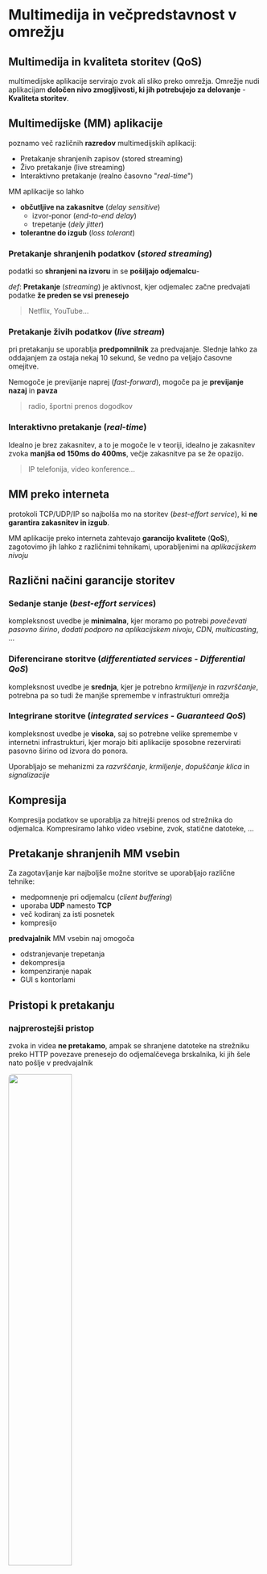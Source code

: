 # Multimedija in večpredstavnost v omrežju
## Multimedija in kvaliteta storitev (QoS)
multimedijske aplikacije servirajo zvok ali sliko preko omrežja. Omrežje nudi aplikacijam **določen nivo zmogljivosti, ki jih potrebujejo za delovanje** - **Kvaliteta storitev**.

## Multimedijske (MM) aplikacije
poznamo več različnih **razredov** multimedijskih aplikacij:
- Pretakanje shranjenih zapisov (stored streaming)
- Živo pretakanje (live streaming)
- Interaktivno pretakanje (realno časovno "*real-time*")

MM aplikacije so lahko 
- **občutljive na zakasnitve** (*delay sensitive*)
    - izvor-ponor (*end-to-end delay*)
    - trepetanje (*dely jitter*)
- **tolerantne do izgub** (*loss tolerant*)

### Pretakanje shranjenih podatkov (*stored streaming*)
podatki so **shranjeni na izvoru** in se **pošiljajo odjemalcu**-

*def*: **Pretakanje** (*streaming*) je aktivnost, kjer odjemalec začne predvajati podatke **že preden se vsi prenesejo**
> Netflix, YouTube...

### Pretakanje živih podatkov (*live stream*)
pri pretakanju se uporablja **predpomnilnik** za predvajanje. Slednje lahko za oddajanjem za ostaja nekaj 10 sekund, še vedno pa veljajo časovne omejitve.

Nemogoče je previjanje naprej (*fast-forward*), mogoče pa je **previjanje nazaj** in **pavza**
> radio, športni prenos dogodkov

### Interaktivno pretakanje (*real-time*)
Idealno je brez zakasnitev, a to je mogoče le v teoriji, idealno je zakasnitev zvoka **manjša od 150ms do 400ms**, večje zakasnitve pa se že opazijo.
> IP telefonija, video konference...

## MM preko interneta
protokoli TCP/UDP/IP so najbolša mo
na storitev (*best-effort service*), ki **ne garantira zakasnitev in izgub**.

MM aplikacije preko interneta zahtevajo **garancijo kvalitete** (**QoS**), zagotovimo jih lahko z različnimi tehnikami, uporabljenimi na *aplikacijskem nivoju*

## Različni načini garancije storitev
### Sedanje stanje (*best-effort services*)
kompleksnost uvedbe je **minimalna**, kjer moramo po potrebi *povečevati pasovno širino*, *dodati podporo na aplikacijskem nivoju*, *CDN*, *multicasting*, ...
### Diferencirane storitve (*differentiated services - Differential QoS*)
kompleksnost uvedbe je **srednja**, kjer je potrebno *krmiljenje* in *razvrščanje*, potrebna pa so tudi že manjše spremembe v infrastrukturi omrežja
### Integrirane storitve (*integrated services - Guaranteed QoS*)
kompleksnost uvedbe je **visoka**, saj so potrebne velike spremembe v internetni infrastrukturi, kjer morajo biti aplikacije sposobne rezervirati pasovno širino od izvora do ponora. 

Uporabljajo se mehanizmi za *razvrščanje*, *krmiljenje*, *dopuščanje klica* in *signalizacije*

## Kompresija
Kompresija podatkov se uporablja za hitrejši prenos od strežnika do odjemalca. Kompresiramo lahko video vsebine, zvok, statične datoteke, ...

## Pretakanje shranjenih MM vsebin
Za zagotavljanje kar najboljše možne storitve se uporabljajo različne tehnike:
- medpomnenje pri odjemalcu (*client buffering*)
- uporaba **UDP** namesto **TCP**
- več kodiranj za isti posnetek
- kompresijo

**predvajalnik** MM vsebin naj omogoča
- odstranjevanje trepetanja
- dekompresija
- kompenziranje napak
- GUI s kontorlami

## Pristopi k pretakanju
### najprerostejši pristop
zvoka in videa **ne pretakamo**, ampak se shranjene datoteke na strežniku preko HTTP povezave prenesejo do odjemalčevega brskalnika, ki jih šele nato pošlje v predvajalnik

<img src="slike/simple.png" style="width:50%;border-radius:.5rem">

> posledica je dolga zakasnitev pred predvajanjem
### pristop s pretakanjem
Brskalnik dobi **metapodatke** preko HTTP zahteve, ter jih posreduje predvajalniku, ki nato kontaktira strežnik. Po uspešni vzopostavljeni povezavi predvajalnika in strežnika lahko MM aplikacija predvaja podatke direktno v predvajalnik

<img src="slike/pretakanje.png" style="width:50%;border-radius:.5rem">

### pristop s pretočnimi strežniki
Podatki se hranijo na ločenem strežniku, od katerega jih potem predvajalnik prenaša. Med tem strežnikom in predvajalnikom je možna uprava tudi drugih protokolov. uporabljamo lahko tudi UDP in TCP.

## Medpomnenje pri odjemalcu
**Medpomnenje (*buffering*)** pri odjemalcu prinese zakasnitev predvajanja zaradi **kompenziranja zakasnitev omrežja** in **trepetanja zakasnitev**.

<img src="slike/mmpm.png" style="width:50%;border-radius:.5rem">


## UDP ali TCP?
### UDP
strežnik pošilja podatke s hitrostjo, ki je primerna za dojemalca (*drain rate*) in tako ponuja **krajšo začetno zakasnitev predvajanja**. 

Napake se pri uprabi protokola UDP popravljajo le, če je za to dovolj časa.
### TCP
strežnik pošilja z **max** hitrostjo za TCP, kjer hitrost polnenja medpomnilnika (*fill rate*) niha zaradi TCP kontrole zamašitev.

Da zagotovimo pretok brez težav, naj bo povprečen TCP pretok približno 2x večji kot je potrebna bitna hitrost MM vsebine.

> HTTP/TCP lažje prehaja preko požarnih zidov


## RTSP (*Real-Time Streaming Protocol*)
to je protokol **aplikacijske plasti**, ki se upravlja pri komunikaciji *odjemalec-strežnik* in poleg podatkovnega kanala uporablja tudi posebni kontrolni kanal (*tako kot FTP*).

Uporabnik lahko kontrolira predvajanje (*stop, start, pavza, fast-forward, prevrti nazaj, ...*).

<img src="slike/rtsp.png" style="width:50%;border-radius:.5rem">

## Internetna telefonija
### Izguba paketov in zakasnitve
V internetni telefoniji se lahko pojavijo izgube paketov primarno zaradi 2 vzrokov:
- **izgube zaradi omrežja**, kjer se IP datagrami izgubijo zaradi zamašitev v omrežju
- **izgube zaradi zakasnitev**, kjer IP datagrami prispejo prepozno
> tipično se lahko tolerira izguba od 1% do 10%
### Fiksna zakasnitev predvajanja
paket pošiljamo v določenih periodah (*npr na 20ms*), kjer pride prvi paket do odjemalca šele po določenem času. 

Predvajanje se ne začne takoj, ampak šele po **določeni fiksni zakasnitvi**, saj se tako efektivno izognemo izgubam, a je cena slabša uporabnika izkušnja.
### Adaptivna zakasnitev predvajanja
Pri tem pristopu je cilj **minimizirati zakasnitve pri čim manjših izgubah**, kjer *adaptivno določumo zakasnitev predvajanja* samo na začetku govornega dela (*vsakič ko sogovornik utihne za nekaj sekund*).

## okrevanje po izgubah paketov
### FEC (*Forward Error Correction*)
Princip FEC odjemalcu pošulja tudi **redundantne podatke**, iz katerih lahko rekonstruiramo izgubljene pakete.

Pri zvoku naprimer lahko dodamo zvok *slabše ločljivosti*, ki se uporabi pri morebitni izgubi boljše ločljivosti.

### Prepletanje
Koščke **razdelimo na manjše enote**, s katerimi nato tvorimo pakete iz različnih kosov.

V primeru, da se paket izgubi, imamo še vedno večino posameznega kosa.

Metoda **izniči redundančnost**, a poveča zakasnitev predvajanja.

### Popravljanje pri odjemalcu
Napake lahko na odjemalcu poskušamo popraviti z raličnimi algoritmi za rekonstrukicjo, kjer poskušamo **manjkajoči paket nadomestiti z njemu podobnim nadomestkom.**

Metoda deluje dobro le, če so izgube **res majhne in redke**.

## Protokoli za podporo realnočasovnih interaktivnih aplikacij
- RTP - *Real Time Protocol*
- RTCP - *Real Time Control Protocol*
- SIB - *Session Initiation Protocol*

## Diferencirane storitve
Uvedba **razredov storitev**, kjer pakete razdelimo v razrede in posledično omrežje obravnava promet glede na razred.

**Granularnost**: storitve razlikujemo le med razredi, ne pa tudi med posameznimi povezavami znotraj istega razreda.

## Principi zagotavljanja kvalitete storitev
### 1. Označitev paketov
Z označevanjem paketov omogočumo, da usmerjevalnik razlikuje pateke, ki pripadajo različnim razredom. Potrebna je uvedba **politike** (*policy*).

### 2. Zagotovitev izolacije razreda
Potrebno je zagotoviti zaščito enega razreda pred drugim kot tudi tokov znotraj razreda. 

Potrebno je alocirati **fiksno** pasovno širino za posamezen tok.

## Mehanizmi in politika razvrščanja
**Razvrščanje** pomeni *izbor naslednjega paketa, ki ga pošljemo na povezavo*.

**FIFO razvrščanje**: drži politiko zavrženja paketa, če paket pride do polne vrste. poznamo več politik zavračanja:
- zavrži na koncu (*tail drop*) - zavržemo prispeli paket
- prioritetno - zavrži najbolj nepomemben paket
- naključno - zavržemo naključen paket

**Prednostno razvrščanje**: pošljemo paket z najvišjo prioriteto (imamo več razredov, z različnimi prioritetami)

**Krožno razvrščanje** (*round robin*): ciklično obdelujemo vrste in v vsakem obhodu iz vsake vrste obdelamo po en paket

**Uteženo nepristransko razvrščanje** (*Weighter Fair Queueing - WFQ*): to je posplošeno ciklično razvrščanje, ki uteženo obdeluje pakete iz vrst

## Krmiljenje (policing)
Cilj krmiljenja je **omejiti promet tako, da ne preseže dogovorjenih parametrov**.

upoštevamo pogoste kriterije:
- povprečna hitrost (*avg rate*) - koliko paketov lahko pošljemo v časovni enoti (*gledano dolgoročno*)
- špica (*peak rate*) - max število paketov v kratkem obdoboju
- velikost rafala (*burst size*) - št paketov, ki jih pošljemo zaporedno

## Mehanizmi krmiljenja
### Puščajoče vedro (*leaky bucket*)
mehanizem omeji vhod glede na **določeno velikost rafala** (*burst-size*) in **povprečno hitrost** (*avg rate*).

Vedro vsebuje neko določeno število žetonov, kjer so novi žetoni generirani z neko določeno hitrostjo (*žetoni/sekunda*)

<img src="slike/leaky.png" style="width:50%;border-radius:.5rem">

kombinacija *puščajoče vedro + uteženo nepristransko razvrščanje* zagotovi **zgornjo mejo zakasnitve v vrsti** (QoS guarantee)

## IETF Intserv (Integrated Services)
Uporablja arhitekturo, ki ponuja garancijo QoS za posamezne aplikacije v IP omrežjih

uporablja metodo **rezervacije virov**

uporablja **RSVP (Resource ReSerVation Protocol)**
